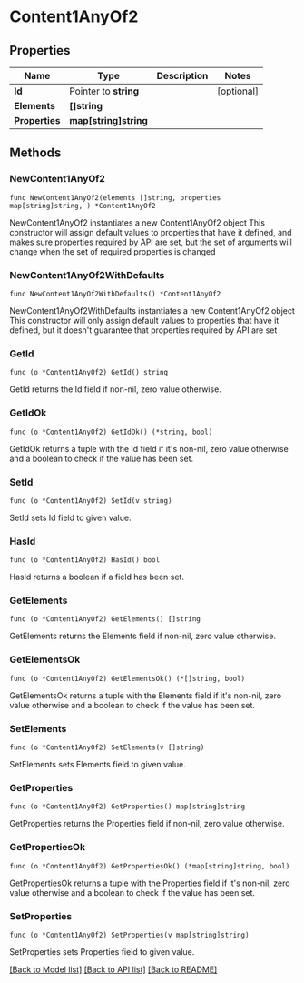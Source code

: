 # Content1AnyOf2

## Properties

Name | Type | Description | Notes
------------ | ------------- | ------------- | -------------
**Id** | Pointer to **string** |  | [optional] 
**Elements** | **[]string** |  | 
**Properties** | **map[string]string** |  | 

## Methods

### NewContent1AnyOf2

`func NewContent1AnyOf2(elements []string, properties map[string]string, ) *Content1AnyOf2`

NewContent1AnyOf2 instantiates a new Content1AnyOf2 object
This constructor will assign default values to properties that have it defined,
and makes sure properties required by API are set, but the set of arguments
will change when the set of required properties is changed

### NewContent1AnyOf2WithDefaults

`func NewContent1AnyOf2WithDefaults() *Content1AnyOf2`

NewContent1AnyOf2WithDefaults instantiates a new Content1AnyOf2 object
This constructor will only assign default values to properties that have it defined,
but it doesn't guarantee that properties required by API are set

### GetId

`func (o *Content1AnyOf2) GetId() string`

GetId returns the Id field if non-nil, zero value otherwise.

### GetIdOk

`func (o *Content1AnyOf2) GetIdOk() (*string, bool)`

GetIdOk returns a tuple with the Id field if it's non-nil, zero value otherwise
and a boolean to check if the value has been set.

### SetId

`func (o *Content1AnyOf2) SetId(v string)`

SetId sets Id field to given value.

### HasId

`func (o *Content1AnyOf2) HasId() bool`

HasId returns a boolean if a field has been set.

### GetElements

`func (o *Content1AnyOf2) GetElements() []string`

GetElements returns the Elements field if non-nil, zero value otherwise.

### GetElementsOk

`func (o *Content1AnyOf2) GetElementsOk() (*[]string, bool)`

GetElementsOk returns a tuple with the Elements field if it's non-nil, zero value otherwise
and a boolean to check if the value has been set.

### SetElements

`func (o *Content1AnyOf2) SetElements(v []string)`

SetElements sets Elements field to given value.


### GetProperties

`func (o *Content1AnyOf2) GetProperties() map[string]string`

GetProperties returns the Properties field if non-nil, zero value otherwise.

### GetPropertiesOk

`func (o *Content1AnyOf2) GetPropertiesOk() (*map[string]string, bool)`

GetPropertiesOk returns a tuple with the Properties field if it's non-nil, zero value otherwise
and a boolean to check if the value has been set.

### SetProperties

`func (o *Content1AnyOf2) SetProperties(v map[string]string)`

SetProperties sets Properties field to given value.



[[Back to Model list]](../README.md#documentation-for-models) [[Back to API list]](../README.md#documentation-for-api-endpoints) [[Back to README]](../README.md)


